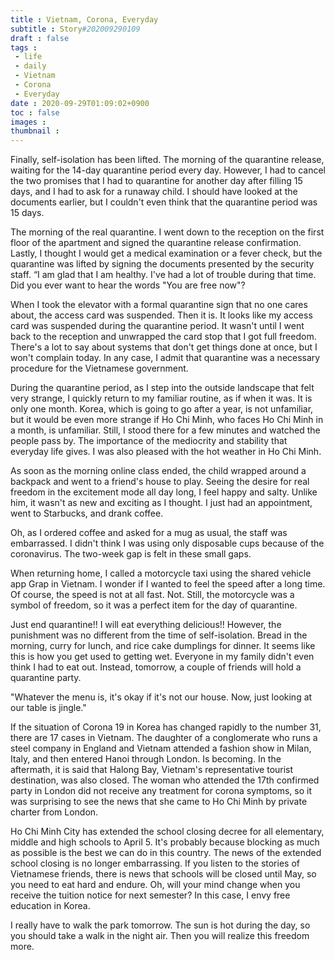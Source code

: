 ```yaml
---
title : Vietnam, Corona, Everyday
subtitle : Story#202009290109
draft : false
tags :
 - life
 - daily
 - Vietnam
 - Corona
 - Everyday
date : 2020-09-29T01:09:02+0900
toc : false
images : 
thumbnail : 
---
```

Finally, self-isolation has been lifted. The morning of the quarantine release, waiting for the 14-day quarantine period every day. However, I had to cancel the two promises that I had to quarantine for another day after filling 15 days, and I had to ask for a runaway child. I should have looked at the documents earlier, but I couldn't even think that the quarantine period was 15 days.  

The morning of the real quarantine. I went down to the reception on the first floor of the apartment and signed the quarantine release confirmation. Lastly, I thought I would get a medical examination or a fever check, but the quarantine was lifted by signing the documents presented by the security staff. “I am glad that I am healthy. I've had a lot of trouble during that time. Did you ever want to hear the words "You are free now"?  

When I took the elevator with a formal quarantine sign that no one cares about, the access card was suspended. Then it is. It looks like my access card was suspended during the quarantine period. It wasn't until I went back to the reception and unwrapped the card stop that I got full freedom. There's a lot to say about systems that don't get things done at once, but I won't complain today. In any case, I admit that quarantine was a necessary procedure for the Vietnamese government.  

During the quarantine period, as I step into the outside landscape that felt very strange, I quickly return to my familiar routine, as if when it was. It is only one month. Korea, which is going to go after a year, is not unfamiliar, but it would be even more strange if Ho Chi Minh, who faces Ho Chi Minh in a month, is unfamiliar. Still, I stood there for a few minutes and watched the people pass by. The importance of the mediocrity and stability that everyday life gives. I was also pleased with the hot weather in Ho Chi Minh.  

As soon as the morning online class ended, the child wrapped around a backpack and went to a friend's house to play. Seeing the desire for real freedom in the excitement mode all day long, I feel happy and salty. Unlike him, it wasn't as new and exciting as I thought. I just had an appointment, went to Starbucks, and drank coffee.  

Oh, as I ordered coffee and asked for a mug as usual, the staff was embarrassed. I didn't think I was using only disposable cups because of the coronavirus. The two-week gap is felt in these small gaps.  

When returning home, I called a motorcycle taxi using the shared vehicle app Grap in Vietnam. I wonder if I wanted to feel the speed after a long time. Of course, the speed is not at all fast. Not. Still, the motorcycle was a symbol of freedom, so it was a perfect item for the day of quarantine.  

Just end quarantine!! I will eat everything delicious!! However, the punishment was no different from the time of self-isolation. Bread in the morning, curry for lunch, and rice cake dumplings for dinner. It seems like this is how you get used to getting wet. Everyone in my family didn't even think I had to eat out. Instead, tomorrow, a couple of friends will hold a quarantine party.  

"Whatever the menu is, it's okay if it's not our house. Now, just looking at our table is jingle."  

If the situation of Corona 19 in Korea has changed rapidly to the number 31, there are 17 cases in Vietnam. The daughter of a conglomerate who runs a steel company in England and Vietnam attended a fashion show in Milan, Italy, and then entered Hanoi through London. Is becoming. In the aftermath, it is said that Halong Bay, Vietnam's representative tourist destination, was also closed. The woman who attended the 17th confirmed party in London did not receive any treatment for corona symptoms, so it was surprising to see the news that she came to Ho Chi Minh by private charter from London.  

Ho Chi Minh City has extended the school closing decree for all elementary, middle and high schools to April 5. It's probably because blocking as much as possible is the best we can do in this country. The news of the extended school closing is no longer embarrassing. If you listen to the stories of Vietnamese friends, there is news that schools will be closed until May, so you need to eat hard and endure. Oh, will your mind change when you receive the tuition notice for next semester? In this case, I envy free education in Korea.  

I really have to walk the park tomorrow. The sun is hot during the day, so you should take a walk in the night air. Then you will realize this freedom more.